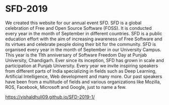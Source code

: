 # SFD-2019
We created this website for our annual event SFD.
SFD is a global celebration of Free and Open Source Software (FOSS). It is conducted every year in the month of September in different countries. SFD is a public education effort with the aim of increasing awareness of Free Software and its virtues and celebrate people doing their bit for the community. SFD is organised every year in the month of September in our University Campus.
This year is the 11th anniversary of Software Freedom Day at Punjab University, Chandigarh. Ever since its inception, SFD has grown in scale and participation at Punjab University. Every year we invite inspiring speakers from different parts of India specializing in fields such as Deep Learning, Artificial Intelligence, Web development and many more. Our past speakers have been from a multitude of fields and various organizations like Mozilla, ROS, Facebook, Microsoft and Google, just to name a few.

https://vishaldhull09.github.io/SFD-2019-1/
